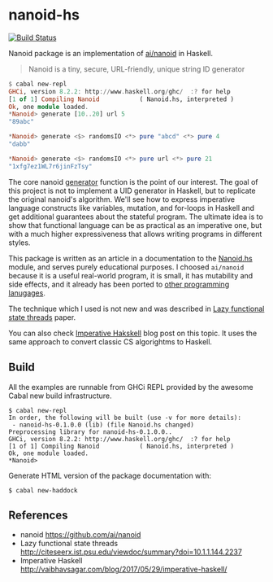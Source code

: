 # nanoid-hs

[![Build Status](https://travis-ci.org/4e6/nanoid-hs.svg?branch=master)](https://travis-ci.org/4e6/nanoid-hs)

Nanoid package is an implementation of [ai/nanoid](https://github.com/ai/nanoid)
in Haskell.

> Nanoid is a tiny, secure, URL-friendly, unique string ID generator

```haskell
$ cabal new-repl
GHCi, version 8.2.2: http://www.haskell.org/ghc/  :? for help
[1 of 1] Compiling Nanoid           ( Nanoid.hs, interpreted )
Ok, one module loaded.
*Nanoid> generate [10..20] url 5
"89abc"

*Nanoid> generate <$> randomsIO <*> pure "abcd" <*> pure 4
"dabb"

*Nanoid> generate <$> randomsIO <*> pure url <*> pure 21
"1xfg7ez1WL7r6jinFzTsy"
```

The core nanoid
[generator](https://github.com/ai/nanoid/blob/f2dc36fc83785f0d132f364769cb6e0f6ba7f083/format.js)
function is the point of our interest. The goal of this project is not to
implement a UID generator in Haskell, but to replicate the original nanoid's
algorithm. We'll see how to express imperative language constructs like
variables, mutation, and for-loops in Haskell and get additional guarantees
about the stateful program. The ultimate idea is to show that functional
language can be as practical as an imperative one, but with a much higher
expressiveness that allows writing programs in different styles.

This package is written as an article in a documentation to the
[Nanoid.hs](Nanoid.hs) module, and serves purely educational purposes. I
choosed `ai/nanoid` because it is a useful real-world program, it is small, it
has mutability and side effects, and it already has been ported to [other
programming lanugages](https://github.com/ai/nanoid#other-programming-languages).

The technique which I used is not new and was described in
[Lazy functional state threads](http://citeseerx.ist.psu.edu/viewdoc/summary?doi=10.1.1.144.2237)
paper.

You can also check [Imperative Hakskell](http://vaibhavsagar.com/blog/2017/05/29/imperative-haskell/)
blog post on this topic. It uses the same approach to convert classic CS algorightms to Haskell.

## Build

All the examples are runnable from GHCi REPL provided by the awesome
Cabal new build infrastructure.

```
$ cabal new-repl
In order, the following will be built (use -v for more details):
 - nanoid-hs-0.1.0.0 (lib) (file Nanoid.hs changed)
Preprocessing library for nanoid-hs-0.1.0.0..
GHCi, version 8.2.2: http://www.haskell.org/ghc/  :? for help
[1 of 1] Compiling Nanoid           ( Nanoid.hs, interpreted )
Ok, one module loaded.
*Nanoid>
```

Generate HTML version of the package documentation with:

```
$ cabal new-haddock
```

## References

- nanoid https://github.com/ai/nanoid
- Lazy functional state threads http://citeseerx.ist.psu.edu/viewdoc/summary?doi=10.1.1.144.2237
- Imperative Haskell http://vaibhavsagar.com/blog/2017/05/29/imperative-haskell/
